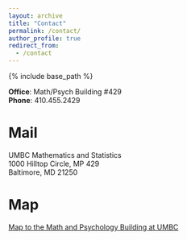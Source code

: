 ```yaml
---
layout: archive
title: "Contact"
permalink: /contact/
author_profile: true
redirect_from:
  - /contact
---
```


{% include base_path %}

**Office**: Math/Psych Building #429  
**Phone**: 410.455.2429  


Mail
====
UMBC Mathematics and Statistics  
1000 Hilltop Circle, MP 429  
Baltimore, MD 21250  

Map
===

[Map to the Math and Psychology Building at UMBC](https://maps.app.goo.gl/UDn1XnycAJzHUABVA)
